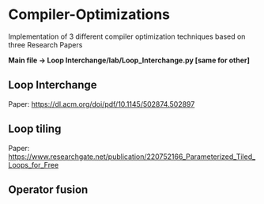# Compiler-Optimizations
Implementation of 3 different compiler optimization techniques based on three Research Papers

**Main file -> Loop Interchange/lab/Loop_Interchange.py [same for other]**



## Loop Interchange

Paper: https://dl.acm.org/doi/pdf/10.1145/502874.502897



## Loop tiling

Paper: https://www.researchgate.net/publication/220752166_Parameterized_Tiled_Loops_for_Free



## Operator fusion
